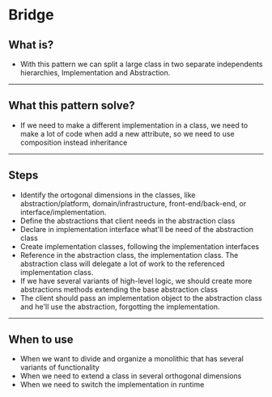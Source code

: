 # Bridge

## What is?

- With this pattern we can split a large class in two separate independents hierarchies, Implementation and Abstraction.

___

## What this pattern solve?

- If we need to make a different implementation in a class, we need to make a lot of code when add a new attribute, so we need to use composition instead inheritance

___

## Steps

- Identify the ortogonal dimensions in the classes, like abstraction/platform, domain/infrastructure, front-end/back-end, or interface/implementation.
- Define the abstractions that client needs in the abstraction class
- Declare in implementation interface what'll be need of the abstraction class
- Create implementation classes, following the implementation interfaces
- Reference in the abstraction class, the implementation class. The abstraction class will delegate a lot of work to the referenced implementation class.
- If we have several variants of high-level logic, we should create more abstractions methods extending the base abstraction class
- The client should pass an implementation object to the abstraction class and he'll use the abstraction, forgotting the implementation.

___

## When to use

- When we want to divide and organize a monolithic that has several variants of functionality
- When we need to extend a class in several orthogonal dimensions
- When we need to switch the implementation in runtime